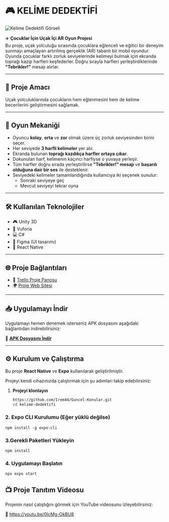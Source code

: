 # 🎮 KELİME DEDEKTİFİ

![Kelime Dedektifi Görseli](https://github.com/user-attachments/assets/8e8f9fdf-7be3-4e59-b628-36995caebd5b)

✈️ **Çocuklar İçin Uçak İçi AR Oyun Projesi**  
Bu proje, uçak yolculuğu sırasında çocuklara eğlenceli ve eğitici bir deneyim sunmayı amaçlayan artırılmış gerçeklik (AR) tabanlı bir mobil oyundur. Oyunda çocuklar farklı zorluk seviyelerinde kelimeyi bulmak için ekranda toprağı kazıp harfleri keşfederler. Doğru sırayla harfleri yerleştirdiklerinde **"Tebrikler!"** mesajı alırlar.

---

## 🎯 Proje Amacı

Uçak yolculuklarında çocukların hem eğlenmesini hem de kelime becerilerini geliştirmesini sağlamak.

---

## 🧩 Oyun Mekaniği

- Oyuncu **kolay**, **orta** ve **zor** olmak üzere üç zorluk seviyesinden birini seçer.  
- Her seviyede **3 harfli kelimeler** yer alır.  
- Ekranda bulunan **toprağı kazdıkça harfler ortaya çıkar**.  
- Dokunulan harf, kelimenin kaçıncı harfiyse o yuvaya yerleşir.  
- Tüm harfler doğru sırada yerleştirilirse **"Tebrikler!" mesajı** ve **başarılı olduğuna dair bir ses** ile desteklenir.  
- Seviyedeki kelimeler tamamlandığında kullanıcıya iki seçenek sunulur:  
  - Sonraki seviyeye geç  
  - Mevcut seviyeyi tekrar oyna  

---

## 🛠️ Kullanılan Teknolojiler

- 🎮 Unity 3D  
- 🧠 Vuforia  
- 💻 C#  
- 🎨 Figma (UI tasarımı)  
- 📱 React Native  

---

## 🌐 Proje Bağlantıları

- 📌 [Trello Proje Panosu](https://trello.com/b/vQpAay3O/kelime-dedektifi)  
- 🌍 [Proje Web Sitesi](https://kelime-dedektifi.netlify.app/)  

---

## 📥 Uygulamayı İndir

Uygulamayı hemen denemek isterseniz APK dosyasını aşağıdaki bağlantıdan indirebilirsiniz:

🔗 **[APK Dosyasını İndir](https://drive.google.com/file/d/1L_MggL9Wb96S3B5QrIfkZLwq7Ao-DCqT/view?usp=sharing)**

---

## ⚙️ Kurulum ve Çalıştırma

Bu proje **React Native** ve **Expo** kullanılarak geliştirilmiştir.

Projeyi kendi cihazınızda çalıştırmak için şu adımları takip edebilirsiniz:

1. **Projeyi klonlayın**
   ```bash
   https://github.com/Irem44/Guncel-Konular.git
   cd kelime-dedektifi


### 2. Expo CLI Kurulumu (Eğer yüklü değilse)

    npm install -g expo-cli



### 3.Gerekli Paketleri Yükleyin
 
    npm install


### 4. Uygulamayı Başlatın
   
    npx expo start


## 📺 Proje Tanıtım Videosu

Projenin nasıl çalıştığını görmek için YouTube videosunu izleyebilirsiniz:

🔗 https://youtu.be/0lcMg-OkBU8
